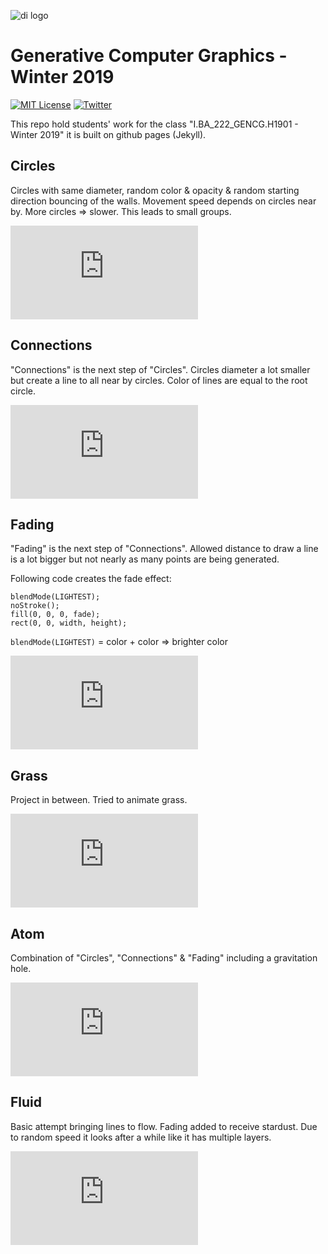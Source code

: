 ![di logo](https://raw.githubusercontent.com/digitalideation/ba_222_gencg_h1901/master/docs/assets/images/di-logo-small.jpg "di logo")

# Generative Computer Graphics - Winter 2019

[![MIT License](https://img.shields.io/badge/license-MIT-blue.svg)](http://opensource.org/licenses/MIT)
[![Twitter](https://img.shields.io/twitter/url/https/github.com/webslides/webslides.svg?style=social)](https://twitter.com/digideation)

This repo hold students' work for the class "I.BA_222_GENCG.H1901 - Winter 2019" it is built on github pages (Jekyll).

## Circles

Circles with same diameter, random color & opacity & random starting direction bouncing of the walls. Movement speed depends on circles near by.
More circles => slower. This leads to small groups.

![circles](https://remarkies.github.io/ba_222_gencg_h1901_students/Projects/01_Circles/index.html)

## Connections

"Connections" is the next step of "Circles". Circles diameter a lot smaller but create a line to all near by circles. Color of lines are equal to the root circle.

![connections](https://remarkies.github.io/ba_222_gencg_h1901_students/Projects/02_Connections/index.html)

## Fading

"Fading" is the next step of "Connections". Allowed distance to draw a line is a lot bigger but not nearly as many points are being generated.

Following code creates the fade effect:
```
blendMode(LIGHTEST);
noStroke();
fill(0, 0, 0, fade);
rect(0, 0, width, height);
```
`blendMode(LIGHTEST)` = color + color => brighter color

![fading](https://remarkies.github.io/ba_222_gencg_h1901_students/Projects/03_Fading/index.html)

## Grass

Project in between. Tried to animate grass.

![grass](https://remarkies.github.io/ba_222_gencg_h1901_students/Projects/04_Grass/index.html)

## Atom

Combination of "Circles", "Connections" & "Fading" including a gravitation hole.

![atom](https://remarkies.github.io/ba_222_gencg_h1901_students/Projects/05_Atom/index.html)

## Fluid

Basic attempt bringing lines to flow. Fading added to receive stardust. Due to random speed it looks after a while like it has multiple layers.

![fluid](https://remarkies.github.io/ba_222_gencg_h1901_students/Projects/06_Fluid/index.html)
